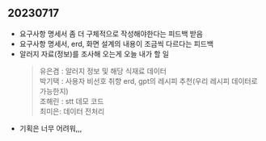 ## 20230717

- 요구사항 명세서 좀 더 구체적으로 작성해야한다는 피드백 받음
- 요구사항 명세서, erd, 화면 설계의 내용이 조금씩 다르다는 피드백
- 알러지 자료(정보)를 조사해 오는게 오늘 내가 할 일
    >   유은겸 : 알러지 정보 및 해당 식재료 데이터 </br>
    >   박기택 : 사용자 비선호 취향 erd, gpt의 레시피 추천(우리 레시피 데이터로 가능한지) </br>
    >   조해린 : stt 데모 코드 </br>
    >   최미은: 데이터 전처리 
- 기획은 너무 어려워,,,
